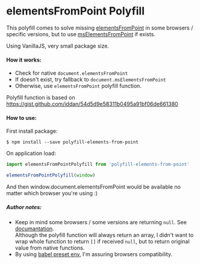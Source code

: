 # elementsFromPoint Polyfill

This polyfill comes to solve missing [elementsFromPoint](https://developer.mozilla.org/en-US/docs/Web/API/DocumentOrShadowRoot/elementsFromPoint) in some browsers / specific versions, but to use [msElementsFromPoint](https://docs.microsoft.com/en-us/previous-versions/hh772121(v%3Dvs.85)) if exists.

Using VanillaJS, very small package size.

#### How it works:
* Check for native `document.elementsFromPoint`
* If doesn't exist, try fallback to `document.msElementsFromPoint`
* Otherwise, use `elementsFromPoint` polyfill function.

Polyfill function is based on https://gist.github.com/iddan/54d5d9e58311b0495a91bf06de661380

#### How to use:

First install package:

`$ npm install --save polyfill-elements-from-point`

On application load:

```javascript
import elementsFromPointPolyfill from 'polyfill-elements-from-point'

elementsFromPointPolyfill(window)
```
And then window.document.elementsFromPoint would be available no matter which browser you're using :)

##### Author notes:   

* Keep in mind some browsers / some versions are returning `null`. See [documantation](https://developer.mozilla.org/en-US/docs/Web/API/DocumentOrShadowRoot/elementsFromPoint).  
Although the polyfill function will always return an array, I didn't want to wrap whole function to return `[]` if received `null`, but to return original value from native functions.  
* By using [babel preset env](https://babeljs.io/docs/en/babel-preset-env), I'm assuring browsers compatibility.
